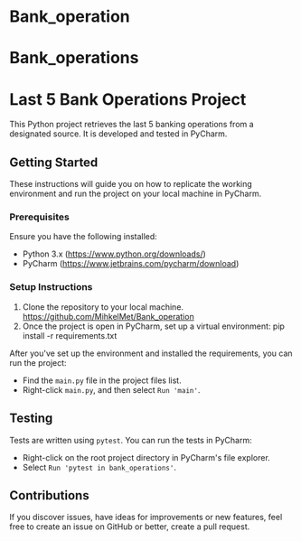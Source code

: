 # Bank_operation

# Bank_operations

# Last 5 Bank Operations Project

This Python project retrieves the last 5 banking operations from a designated source. It is developed and tested in PyCharm.

## Getting Started

These instructions will guide you on how to replicate the working environment and run the project on your local machine in PyCharm.

### Prerequisites

Ensure you have the following installed:

- Python 3.x  (https://www.python.org/downloads/)
- PyCharm (https://www.jetbrains.com/pycharm/download)

### Setup Instructions

1. Clone the repository to your local machine.
https://github.com/MihkelMet/Bank_operation
2. Once the project is open in PyCharm, set up a virtual environment:
pip install -r requirements.txt

After you've set up the environment and installed the requirements, you can run the project:
- Find the `main.py` file in the project files list.
- Right-click `main.py`, and then select `Run 'main'`.

## Testing

Tests are written using `pytest`. You can run the tests in PyCharm:
- Right-click on the root project directory in PyCharm's file explorer.
- Select `Run 'pytest in bank_operations'`.

## Contributions

If you discover issues, have ideas for improvements or new features, feel free to create an issue on GitHub or better, create a pull request. 
